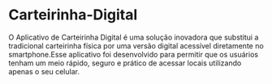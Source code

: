# Carteirinha-Digital
O Aplicativo de Carteirinha Digital é uma solução inovadora que substitui a tradicional carteirinha física por uma versão digital acessível diretamente no smartphone.Esse aplicativo foi desenvolvido para permitir que os usuários tenham um meio rápido, seguro e prático de acessar locais utilizando apenas o seu celular. 

